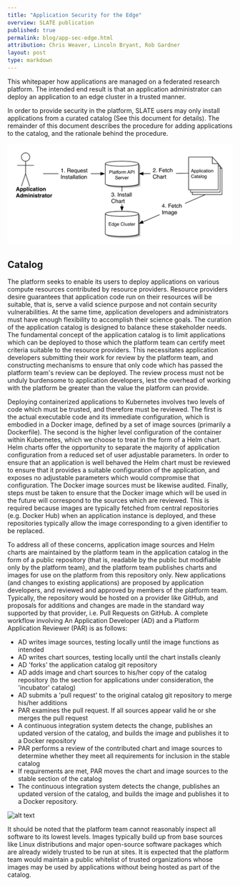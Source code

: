 ```yaml
---
title: "Application Security for the Edge"
overview: SLATE publication
published: true
permalink: blog/app-sec-edge.html
attribution: Chris Weaver, Lincoln Bryant, Rob Gardner
layout: post
type: markdown
---
```


This whitepaper how applications are managed on a federated research platform. The intended end result is that an application administrator can deploy an application to an edge cluster in a trusted manner.  

<!--end_excerpt-->

 In order to provide security in the platform, SLATE users may only install applications  from a curated catalog (See this document for details). The remainder of this document describes the procedure for adding applications to the catalog, and the rationale behind the procedure. 


![alt text](images/app-sec-fig1.png "Fig 1")


## Catalog 

The platform seeks to enable its users to deploy applications on various compute resources contributed by resource providers. Resource providers desire guarantees that application code run on their resources will be suitable, that is, serve a valid science purpose and not contain security vulnerabilities. At  the same time, application developers and administrators must have enough flexibility to accomplish their science goals. The curation of the application catalog is designed to balance these stakeholder needs. 
The fundamental concept of the application catalog is to limit applications which can be deployed to those which the platform team can certify meet criteria suitable to the resource providers. This necessitates application developers submitting their work for review by the platform team,  and constructing mechanisms to ensure that only code which has passed the platform team's review can be deployed. The review process must not be unduly burdensome to application developers, lest the overhead of working with the platform be greater than the value the platform can provide. 

Deploying containerized applications to Kubernetes involves two levels of code which must be trusted, and therefore must be reviewed. The first is the actual executable code and its immediate configuration, which is embodied in a Docker image, defined by a set of image sources (primarily a Dockerfile). The second is the higher level configuration of the container within Kubernetes, which we choose to treat in the form of a Helm chart. Helm charts offer the opportunity to separate the majority of application configuration from a reduced set of user adjustable parameters. In order to ensure that an application is well behaved the Helm chart must be reviewed to ensure that it provides a suitable configuration of the application, and exposes no adjustable parameters which would compromise that configuration. The Docker image sources must be likewise audited. Finally, steps must be taken to ensure that the Docker image which will be used in the future will correspond to the sources which are reviewed. This is required because images are typically fetched from central repositories (e.g. Docker Hub) when an application instance is deployed, and these repositories typically allow the image corresponding to a given identifier to be replaced. 

To address all of these concerns, application image sources and Helm charts are maintained by the platform team in the application catalog in the form of a public repository (that is, readable by the public but modifiable only by the platform team), and the platform team publishes charts and images for use on the platform from this repository only. New applications (and changes to existing applications) are proposed by application developers, and reviewed and approved by members of the platform team. Typically, the repository would be hosted on a provider like GitHub, and proposals for additions and changes are made in the standard way supported by that provider, i.e. Pull Requests on GitHub. A complete workflow involving An Application Developer (AD) and a Platform Application Reviewer (PAR) is as follows:

* AD writes image sources, testing locally until the image functions as intended
* AD writes chart sources, testing locally until the chart installs cleanly
* AD 'forks' the application catalog git repository
* AD adds image and chart sources to his/her copy of the catalog repository (to the section for applications under consideration, the 'incubator' catalog)
* AD submits a 'pull request' to the original catalog git repository to merge his/her additions
* PAR examines the pull request. If all sources appear valid he or she merges the pull request
* A continuous integration system detects the change, publishes an updated version of the catalog, and builds the image and publishes it to a Docker repository
* PAR performs a review of the contributed chart and image sources to determine whether they meet all requirements for inclusion in the stable catalog
* If requirements are met, PAR moves the chart and image sources to the stable section of the catalog
* The continuous integration system detects the change, publishes an updated version of the catalog, and builds the image and publishes it to a Docker repository. 

![alt text](/images/app-sec-fig2.png "Fig 2")


It should be noted that the platform team cannot reasonably inspect all software to its lowest levels. Images typically build up from base sources like Linux distributions and major open-source software packages which are already widely trusted to be run at sites. It is expected that the platform team would maintain a public whitelist of trusted organizations whose images may be used by applications without being hosted as part of the catalog.


